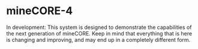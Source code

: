 # mineCORE-4
In development: This system is designed to demonstrate the capabilities of the next generation of mineCORE. Keep in mind that everything that is here is changing and improving, and may end up in a completely different form.

